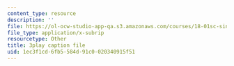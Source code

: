 ```yaml
---
content_type: resource
description: ''
file: https://ol-ocw-studio-app-qa.s3.amazonaws.com/courses/18-01sc-single-variable-calculus-fall-2010/1ec3f1cd6fb5584d91c0020340915f51_kCPVBl953eY.vtt
file_type: application/x-subrip
resourcetype: Other
title: 3play caption file
uid: 1ec3f1cd-6fb5-584d-91c0-020340915f51
---
```


